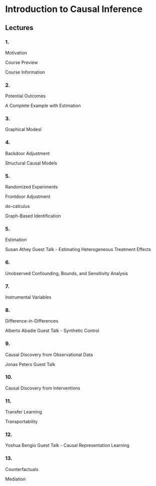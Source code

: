 # Introduction to Causal Inference

## Lectures

### 1.

Motivation

Course Preview

Course Information

### 2.

Potential Outcomes

A Complete Example with Estimation

### 3.

Graphical Modesl

### 4.

Backdoor Adjustment

Structural Causal Models

### 5.

Randomized Experiments

Frontdoor Adjustment

do-calculus

Graph-Based Identification

### 5.

Estimation

Susan Athey Guest Talk - Estimating Heterogeneous Treatment Effects

### 6.

Unobserved Confounding, Bounds, and Sensitivity Analysis

### 7.

Instrumental Variables

### 8.

Difference-in-Differences

Alberto Abadie Guest Talk - Synthetic Control

### 9.

Causal Discovery from Observational Data

Jonas Peters Guest Talk

### 10.

Causal Discovery from Interventions

### 11.

Transfer Learning

Transportability

### 12.

Yoshua Bengio Guest Talk - Causal Representation Learning

### 13.

Counterfactuals

Mediation
